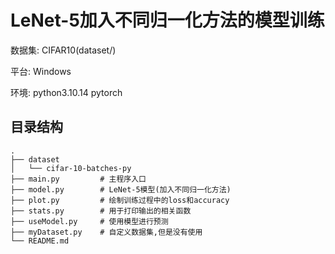 # LeNet-5加入不同归一化方法的模型训练

数据集: CIFAR10(dataset/)

平台: Windows

环境: python3.10.14 pytorch


## 目录结构
```shell
.
├── dataset
│   └── cifar-10-batches-py
├── main.py         # 主程序入口
├── model.py        # LeNet-5模型(加入不同归一化方法)
├── plot.py         # 绘制训练过程中的loss和accuracy
├── stats.py        # 用于打印输出的相关函数
├── useModel.py     # 使用模型进行预测
├── myDataset.py    # 自定义数据集,但是没有使用
└── README.md
```